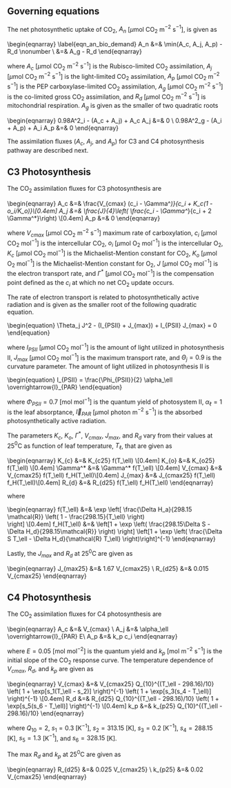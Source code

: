 ## Governing equations

The net photosynthetic uptake of CO$_2$, $A_n$ [$\mu$mol CO$_2$ m$^{-2}$ s$^{-1}$],
is given as

\begin{eqnarray}
	\label{eqn_an_bio_demand}
	A_n &=& \min(A_c, A_j, A_p) - R_d \nonumber \\
  	  &=& A_g - R_d
\end{eqnarray}

where 
$A_c$ [$\mu$mol CO$_2$ m$^{-2}$ s$^{-1}$] is the Rubisco-limited CO$_2$ assimilation,
$A_j$ [$\mu$mol CO$_2$ m$^{-2}$ s$^{-1}$] is the light-limited CO$_2$ assimilation, 
$A_p$ [$\mu$mol CO$_2$ m$^{-2}$ s$^{-1}$] is the PEP carboxylase-limited CO$_2$ assimilation,
$A_g$ [$\mu$mol CO$_2$ m$^{-2}$ s$^{-1}$] is the co-limited gross CO$_2$ assimilation,
and
$R_d$ [$\mu$mol CO$_2$ m$^{-2}$ s$^{-1}$] is mitochondrial respiration.
$A_g$ is given as the smaller of two quadratic roots

\begin{eqnarray}
	0.98A^2_i - (A_c + A_j) + A_c A_j &=& 0 \\
	0.98A^2_g - (A_i + A_p) + A_i A_p &=& 0
\end{eqnarray}

The assimilation fluxes ($A_c$, $A_j$, and $A_p$) for C3 and C4 photosynthesis pathway
are described next.

## C3 Photosynthesis

The CO$_2$ assimilation fluxes for C3 photosynthesis are 

\begin{eqnarray}
	A_c &=& \frac{V_{cmax} (c_i - \Gamma^*)}{c_i + K_c(1 - o_i/K_o)}\\[0.4em]
	A_j &=& \frac{J}{4}\left( \frac{c_i - \Gamma^*}{c_i + 2 \Gamma^*}\right) \\[0.4em]
	A_p &=& 0
\end{eqnarray}

where
$V_{cmax}$ [$\mu$mol CO$_2$ m$^{-2}$ s$^{-1}$] maximum rate of carboxylation,
$c_i$ [$\mu$mol CO$_2$ mol$^{-1}$] is the intercellular CO$_2$,
$o_i$ [$\mu$mol O$_2$  mol$^{-1}$] is the intercellular O$_2$,
$K_c$ [$\mu$mol CO$_2$ mol$^{-1}$] is the Michaelist-Mention constant for CO$_2$,
$K_o$ [$\mu$mol O$_2$  mol$^{-1}$] is the Michaelist-Mention constant for O$_2$,
$J$   [$\mu$mol CO$_2$ mol$^{-1}$] is the electron transport rate, and
$\Gamma^*$ [$\mu$mol CO$_2$ mol$^{-1}$] is the compensation point defined as the 
$c_i$ at which no net CO$_2$ update occurs.

The rate of electron transport is related to photosynthetically active
radiation and is given as the smaller root of the following quadratic equation.

\begin{equation}
	\Theta_j J^2 - (I_{PSII} + J_{max}) + I_{PSII} J_{max} = 0
\end{equation}

where
$I_{PSII}$ [$\mu$mol CO$_2$ mol$^{-1}$] is the amount of light utilized in photosynthesis II,
$J_{max}$  [$\mu$mol CO$_2$ mol$^{-1}$] is the maximum transport rate, and
$\Theta_j = 0.9$ is the curvature parameter.
The amount of light utilized in photosynthesis II is

\begin{equation}
	I_{PSII} = \frac{\Phi_{PSII}}{2} \alpha_\ell \overrightarrow{I}_{PAR}
\end{equation}

where 
$\Phi_{PSII} = 0.7$ [mol mol$^{-1}$] is the quantum yield of photosystem II,
$\alpha_\ell = 1$ is the leaf absorptance,
$\overrightarrow{I}_{PAR}$ [$\mu$mol photon m$^{-2}$ s$^{-1}$] is the absorbed 
photosynthetically active radiation.

The parameters $K_c$, $K_o$, $\Gamma^*$, $V_{cmax}$, $J_{max}$, and $R_d$ vary from their
values at 25$^0$C as function of leaf temperature, $T_\ell$, that are given as

\begin{eqnarray}
	K_{c} &=& K_{c25} f(T_\ell) \\[0.4em]
	K_{o} &=& K_{o25} f(T_\ell) \\[0.4em]
	\Gamma^* &=& \Gamma^* f(T_\ell) \\[0.4em]
	V_{cmax} &=& V_{cmax25} f(T_\ell) f_H(T_\ell)\\[0.4em]
	J_{max}  &=& J_{cmax25} f(T_\ell) f_H(T_\ell)\\[0.4em]
	R_{d}    &=& R_{d25}    f(T_\ell) f_H(T_\ell)
\end{eqnarray}

where

\begin{eqnarray}
	f(T_\ell) &=& \exp \left[ 
													\frac{\Delta H_a}{298.15 \mathcal{R}} 
													\left( 1 - \frac{298.15}{T_\ell} \right) 											
											\right] \\[0.4em]
	f_H(T_\ell)    &=& \left[1 + \exp \left( \frac{298.15\Delta S - \Delta H_d}{298.15\mathcal{R}} \right)  \right]
										 \left[1 + \exp \left( \frac{\Delta S T_\ell - \Delta H_d}{\mathcal{R} T_\ell} \right)\right]^{-1}
\end{eqnarray}

Lastly, the $J_{max}$ and $R_{d}$ at 25$^0$C are given as

\begin{eqnarray}
	J_{max25}  &=& 1.67  V_{cmax25} \\
	R_{d25}    &=& 0.015 V_{cmax25} 
\end{eqnarray}


## C4 Photosynthesis

The CO$_2$ assimilation fluxes for C4 photosynthesis are

\begin{eqnarray}
	A_c &=& V_{cmax} \\
	A_j &=& \alpha_\ell \overrightarrow{I}_{PAR} E\\
	A_p &=& k_p c_i
\end{eqnarray}

where 
$E = 0.05$ [mol mol$^{-2}$] is the quantum yield and
$k_p$ [mol m$^{-2}$ s$^{-1}$] is the initial slope of the CO$_2$ response curve.
The temperature dependence of $V_{cmax}$, $R_d$, and $k_p$ are given as

\begin{eqnarray}
	V_{cmax} &=& V_{cmax25} 
							 Q_{10}^{(T_\ell - 298.16)/10} 
							 \left( 1 + \exp[s_1(T_\ell - s_2)] \right)^{-1}
							 \left( 1 + \exp[s_3(s_4 - T_\ell)] \right)^{-1} 
							 \\[0.4em]
	R_d &=& R_{d25}
					Q_{10}^{(T_\ell - 298.16)/10} 
					\left( 1 + \exp[s_5(s_6 - T_\ell)] \right)^{-1} 
					\\[0.4em]
	k_p &=& k_{p25} Q_{10}^{(T_\ell - 298.16)/10}
\end{eqnarray}

where
$Q_{10} = 2$,
$s_1 = 0.3$ [K$^{-1}$],
$s_2 = 313.15$ [K],
$s_3 = 0.2$ [K$^{-1}$],
$s_4 = 288.15$ [K],
$s_5 = 1.3$ [K$^{-1}$], and
$s_6 = 328.15$ [K]. 

The max $R_{d}$ and $k_{p}$ at 25$^0$C are given as

\begin{eqnarray}
	R_{d25} &=& 0.025 V_{cmax25} \\
	k_{p25} &=& 0.02  V_{cmax25} 
\end{eqnarray}


